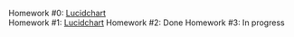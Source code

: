 Homework #0: [Lucidchart](https://lucid.app/lucidchart/fa3a2a13-e656-4f78-9abd-6a4bd894bbd0/edit?view_items=_evkTKSWNv7Q&invitationId=inv_cef7f9b6-771b-41ec-beed-150006b71535)  
Homework #1: [Lucidchart](https://lucid.app/lucidchart/e085d315-3f3d-49ed-b4bf-4ec6e72d6bfe/edit?invitationId=inv_49fc7d0b-1e86-43ce-bdc9-63a2b069be35)
Homework #2: Done
Homework #3: In progress 
